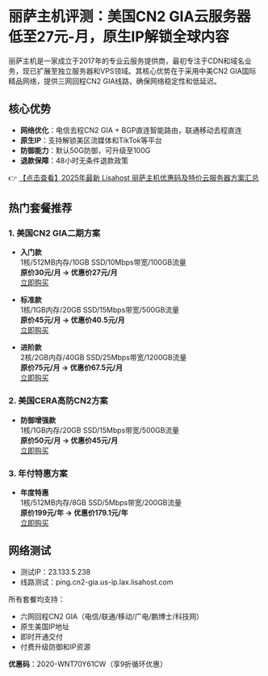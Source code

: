 # 丽萨主机评测：美国CN2 GIA云服务器低至27元-月，原生IP解锁全球内容

丽萨主机是一家成立于2017年的专业云服务提供商，最初专注于CDN和域名业务，现已扩展至独立服务器和VPS领域。其核心优势在于采用中美CN2 GIA国际精品网络，提供三网回程CN2 GIA线路，确保网络稳定性和低延迟。

## 核心优势
- **网络优化**：电信去程CN2 GIA + BGP直连智能路由，联通移动去程直连
- **原生IP**：支持解锁美区流媒体和TikTok等平台
- **防御能力**：默认50G防御，可升级至100G
- **退款保障**：48小时无条件退款政策

👉 [【点击查看】2025年最新 Lisahost 丽萨主机优惠码及特价云服务器方案汇总](https://bit.ly/lisazhuji)

## 热门套餐推荐

### 1. 美国CN2 GIA二期方案
- **入门款**  
  1核/512MB内存/10GB SSD/10Mbps带宽/100GB流量  
  **原价30元/月 → 优惠价27元/月**  
  [立即购买](https://bit.ly/lisazhuji)

- **标准款**  
  1核/1GB内存/20GB SSD/15Mbps带宽/500GB流量  
  **原价45元/月 → 优惠价40.5元/月**  
  [立即购买](https://bit.ly/lisazhuji)

- **进阶款**  
  2核/2GB内存/40GB SSD/25Mbps带宽/1200GB流量  
  **原价75元/月 → 优惠价67.5元/月**  
  [立即购买](https://bit.ly/lisazhuji)

### 2. 美国CERA高防CN2方案
- **防御增强款**  
  1核/1GB内存/20GB SSD/15Mbps带宽/500GB流量  
  **原价50元/月 → 优惠价45元/月**  
  [立即购买](https://bit.ly/lisazhuji)

### 3. 年付特惠方案
- **年度特惠**  
  1核/512MB内存/8GB SSD/5Mbps带宽/200GB流量  
  **原价199元/年 → 优惠价179.1元/年**  
  [立即购买](https://bit.ly/lisazhuji)

## 网络测试
- 测试IP：23.133.5.238
- 线路测试：ping.cn2-gia.us-ip.lax.lisahost.com

所有套餐均支持：
- 六网回程CN2 GIA（电信/联通/移动/广电/鹏博士/科技网）
- 原生美国IP地址
- 即时开通交付
- 付费升级防御和IP资源

**优惠码**：2020-WNT70Y61CW（享9折循环优惠）